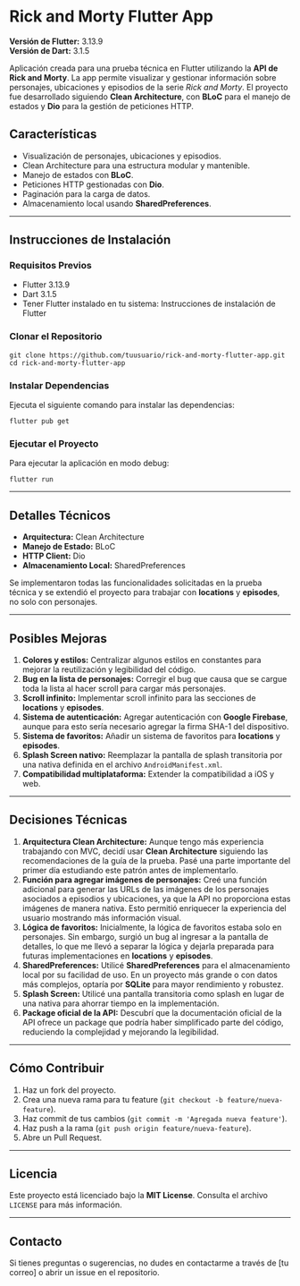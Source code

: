 # Rick and Morty Flutter App

**Versión de Flutter:** 3.13.9  
**Versión de Dart:** 3.1.5

Aplicación creada para una prueba técnica en Flutter utilizando la **API de Rick and Morty**. La app permite visualizar y gestionar información sobre personajes, ubicaciones y episodios de la serie _Rick and Morty_. El proyecto fue desarrollado siguiendo **Clean Architecture**, con **BLoC** para el manejo de estados y **Dio** para la gestión de peticiones HTTP.

## **Características**

- Visualización de personajes, ubicaciones y episodios.
- Clean Architecture para una estructura modular y mantenible.
- Manejo de estados con **BLoC**.
- Peticiones HTTP gestionadas con **Dio**.
- Paginación para la carga de datos.
- Almacenamiento local usando **SharedPreferences**.

---

## **Instrucciones de Instalación**

### **Requisitos Previos**

- Flutter 3.13.9
- Dart 3.1.5
- Tener Flutter instalado en tu sistema: Instrucciones de instalación de Flutter

### **Clonar el Repositorio**

`git clone https://github.com/tuusuario/rick-and-morty-flutter-app.git
cd rick-and-morty-flutter-app`

### **Instalar Dependencias**

Ejecuta el siguiente comando para instalar las dependencias:

`flutter pub get`

### **Ejecutar el Proyecto**

Para ejecutar la aplicación en modo debug:

`flutter run`

---

## **Detalles Técnicos**

- **Arquitectura:** Clean Architecture
- **Manejo de Estado:** BLoC
- **HTTP Client:** Dio
- **Almacenamiento Local:** SharedPreferences

Se implementaron todas las funcionalidades solicitadas en la prueba técnica y se extendió el proyecto para trabajar con **locations** y **episodes**, no solo con personajes.

---

## **Posibles Mejoras**

1.  **Colores y estilos:** Centralizar algunos estilos en constantes para mejorar la reutilización y legibilidad del código.
2.  **Bug en la lista de personajes:** Corregir el bug que causa que se cargue toda la lista al hacer scroll para cargar más personajes.
3.  **Scroll infinito:** Implementar scroll infinito para las secciones de **locations** y **episodes**.
4.  **Sistema de autenticación:** Agregar autenticación con **Google Firebase**, aunque para esto sería necesario agregar la firma SHA-1 del dispositivo.
5.  **Sistema de favoritos:** Añadir un sistema de favoritos para **locations** y **episodes**.
6.  **Splash Screen nativo:** Reemplazar la pantalla de splash transitoria por una nativa definida en el archivo `AndroidManifest.xml`.
7.  **Compatibilidad multiplataforma:** Extender la compatibilidad a iOS y web.

---

## **Decisiones Técnicas**

1.  **Arquitectura Clean Architecture:** Aunque tengo más experiencia trabajando con MVC, decidí usar **Clean Architecture** siguiendo las recomendaciones de la guía de la prueba. Pasé una parte importante del primer día estudiando este patrón antes de implementarlo.
2.  **Función para agregar imágenes de personajes:** Creé una función adicional para generar las URLs de las imágenes de los personajes asociados a episodios y ubicaciones, ya que la API no proporciona estas imágenes de manera nativa. Esto permitió enriquecer la experiencia del usuario mostrando más información visual.
3.  **Lógica de favoritos:** Inicialmente, la lógica de favoritos estaba solo en personajes. Sin embargo, surgió un bug al ingresar a la pantalla de detalles, lo que me llevó a separar la lógica y dejarla preparada para futuras implementaciones en **locations** y **episodes**.
4.  **SharedPreferences:** Utilicé **SharedPreferences** para el almacenamiento local por su facilidad de uso. En un proyecto más grande o con datos más complejos, optaría por **SQLite** para mayor rendimiento y robustez.
5.  **Splash Screen:** Utilicé una pantalla transitoria como splash en lugar de una nativa para ahorrar tiempo en la implementación.
6.  **Package oficial de la API:** Descubrí que la documentación oficial de la API ofrece un package que podría haber simplificado parte del código, reduciendo la complejidad y mejorando la legibilidad.

---

## **Cómo Contribuir**

1.  Haz un fork del proyecto.
2.  Crea una nueva rama para tu feature (`git checkout -b feature/nueva-feature`).
3.  Haz commit de tus cambios (`git commit -m 'Agregada nueva feature'`).
4.  Haz push a la rama (`git push origin feature/nueva-feature`).
5.  Abre un Pull Request.

---

## **Licencia**

Este proyecto está licenciado bajo la **MIT License**. Consulta el archivo `LICENSE` para más información.

---

## **Contacto**

Si tienes preguntas o sugerencias, no dudes en contactarme a través de [tu correo] o abrir un issue en el repositorio.
